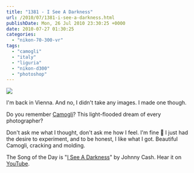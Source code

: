 ```yaml
---
title: "1381 - I See A Darkness"
url: /2010/07/1381-i-see-a-darkness.html
publishDate: Mon, 26 Jul 2010 23:30:25 +0000
date: 2010-07-27 01:30:25
categories: 
  - "nikon-70-300-vr"
tags: 
  - "camogli"
  - "italy"
  - "liguria"
  - "nikon-d300"
  - "photoshop"
---
```

<a target="_blank" href="https://d25zfm9zpd7gm5.cloudfront.net/1200x1200/2010/20100623_160048_ps.jpg"><img src="https://d25zfm9zpd7gm5.cloudfront.net/0600x0600/2010/20100623_160048_ps.jpg" /></a>

I'm back in Vienna. And no, I didn't take any images. I made one though.

Do you remember <a target="_blank" href="/2010/06/1349-how-long-has-this-been-going-on.html">Camogli</a>? This light-flooded dream of every photographer? 

 Don't ask me what I thought, don't ask me how I feel. I'm fine 🙂 I just had the desire to experiment, and to be honest, I like what I got. Beautiful Camogli, cracking and molding.

The Song of the Day is "<a target="_blank" href="http://www.lyricsmode.com/lyrics/j/johnny_cash/i_see_a_darkness.html">I See A Darkness</a>" by Johnny Cash. Hear it on <a target="_blank" href="http://www.youtube.com/watch?v=h04I5MtuOMw">YouTube</a>.
